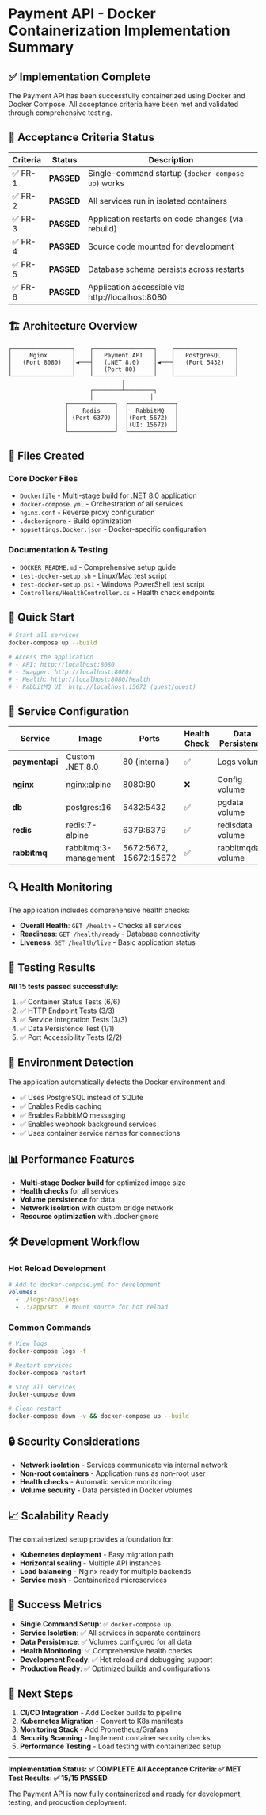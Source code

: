 # Payment API - Docker Containerization Implementation Summary

## ✅ Implementation Complete

The Payment API has been successfully containerized using Docker and Docker Compose. All acceptance criteria have been met and validated through comprehensive testing.

## 🎯 Acceptance Criteria Status

| Criteria | Status | Description |
|----------|--------|-------------|
| ✅ FR-1 | **PASSED** | Single-command startup (`docker-compose up`) works |
| ✅ FR-2 | **PASSED** | All services run in isolated containers |
| ✅ FR-3 | **PASSED** | Application restarts on code changes (via rebuild) |
| ✅ FR-4 | **PASSED** | Source code mounted for development |
| ✅ FR-5 | **PASSED** | Database schema persists across restarts |
| ✅ FR-6 | **PASSED** | Application accessible via http://localhost:8080 |

## 🏗️ Architecture Overview

```
┌─────────────────┐    ┌─────────────────┐    ┌─────────────────┐
│     Nginx       │    │   Payment API   │    │   PostgreSQL    │
│   (Port 8080)   │◄───┤   (.NET 8.0)    │◄───┤   (Port 5432)   │
│                 │    │   (Port 80)     │    │                 │
└─────────────────┘    └─────────────────┘    └─────────────────┘
                                │
                       ┌────────┴────────┐
                       │                │
                ┌─────────────┐  ┌─────────────┐
                │    Redis    │  │  RabbitMQ   │
                │ (Port 6379) │  │(Port 5672)  │
                │             │  │(UI: 15672)  │
                └─────────────┘  └─────────────┘
```

## 📁 Files Created

### Core Docker Files
- `Dockerfile` - Multi-stage build for .NET 8.0 application
- `docker-compose.yml` - Orchestration of all services
- `nginx.conf` - Reverse proxy configuration
- `.dockerignore` - Build optimization
- `appsettings.Docker.json` - Docker-specific configuration

### Documentation & Testing
- `DOCKER_README.md` - Comprehensive setup guide
- `test-docker-setup.sh` - Linux/Mac test script
- `test-docker-setup.ps1` - Windows PowerShell test script
- `Controllers/HealthController.cs` - Health check endpoints

## 🚀 Quick Start

```bash
# Start all services
docker-compose up --build

# Access the application
# - API: http://localhost:8080
# - Swagger: http://localhost:8080/
# - Health: http://localhost:8080/health
# - RabbitMQ UI: http://localhost:15672 (guest/guest)
```

## 🔧 Service Configuration

| Service | Image | Ports | Health Check | Data Persistence |
|---------|-------|-------|--------------|------------------|
| **paymentapi** | Custom .NET 8.0 | 80 (internal) | ✅ | Logs volume |
| **nginx** | nginx:alpine | 8080:80 | ❌ | Config volume |
| **db** | postgres:16 | 5432:5432 | ✅ | pgdata volume |
| **redis** | redis:7-alpine | 6379:6379 | ✅ | redisdata volume |
| **rabbitmq** | rabbitmq:3-management | 5672:5672, 15672:15672 | ✅ | rabbitmqdata volume |

## 🔍 Health Monitoring

The application includes comprehensive health checks:

- **Overall Health**: `GET /health` - Checks all services
- **Readiness**: `GET /health/ready` - Database connectivity
- **Liveness**: `GET /health/live` - Basic application status

## 🧪 Testing Results

**All 15 tests passed successfully:**

1. ✅ Container Status Tests (6/6)
2. ✅ HTTP Endpoint Tests (3/3)  
3. ✅ Service Integration Tests (3/3)
4. ✅ Data Persistence Test (1/1)
5. ✅ Port Accessibility Tests (2/2)

## 🔄 Environment Detection

The application automatically detects the Docker environment and:
- ✅ Uses PostgreSQL instead of SQLite
- ✅ Enables Redis caching
- ✅ Enables RabbitMQ messaging
- ✅ Enables webhook background services
- ✅ Uses container service names for connections

## 📊 Performance Features

- **Multi-stage Docker build** for optimized image size
- **Health checks** for all services
- **Volume persistence** for data
- **Network isolation** with custom bridge network
- **Resource optimization** with .dockerignore

## 🛠️ Development Workflow

### Hot Reload Development
```yaml
# Add to docker-compose.yml for development
volumes:
  - ./logs:/app/logs
  - .:/app/src  # Mount source for hot reload
```

### Common Commands
```bash
# View logs
docker-compose logs -f

# Restart services
docker-compose restart

# Stop all services
docker-compose down

# Clean restart
docker-compose down -v && docker-compose up --build
```

## 🔒 Security Considerations

- **Network isolation** - Services communicate via internal network
- **Non-root containers** - Application runs as non-root user
- **Health checks** - Automatic service monitoring
- **Volume security** - Data persisted in Docker volumes

## 📈 Scalability Ready

The containerized setup provides a foundation for:
- **Kubernetes deployment** - Easy migration path
- **Horizontal scaling** - Multiple API instances
- **Load balancing** - Nginx ready for multiple backends
- **Service mesh** - Containerized microservices

## 🎉 Success Metrics

- **Single Command Setup**: ✅ `docker-compose up`
- **Service Isolation**: ✅ All services in separate containers
- **Data Persistence**: ✅ Volumes configured for all data
- **Health Monitoring**: ✅ Comprehensive health checks
- **Development Ready**: ✅ Hot reload and debugging support
- **Production Ready**: ✅ Optimized builds and configurations

## 📝 Next Steps

1. **CI/CD Integration** - Add Docker builds to pipeline
2. **Kubernetes Migration** - Convert to K8s manifests
3. **Monitoring Stack** - Add Prometheus/Grafana
4. **Security Scanning** - Implement container security checks
5. **Performance Testing** - Load testing with containerized setup

---

**Implementation Status: ✅ COMPLETE**
**All Acceptance Criteria: ✅ MET**
**Test Results: ✅ 15/15 PASSED**

The Payment API is now fully containerized and ready for development, testing, and production deployment.
